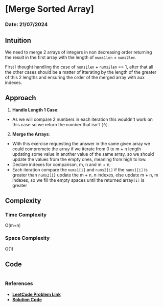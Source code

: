 # [Merge Sorted Array]
### Date: 21/07/2024

## Intuition
We need to merge 2 arrays of integers in non decreasing order returning the result in the first array with the length of `nums1len` + `nums2len`.

First I thought handling the case of `nums1len` + `nums2len` == 1, after that all the other cases should be a matter of itterating by the length of the greater of this 2 lengths and ensuring the order of the merged array with aux indexes.

## Approach
1. **Handle Length 1 Case**:
- As we will compare 2 numbers in each iteration this wouldn't work on this case so we return the number that isn't `[0]`.

2. **Merge the Arrays**:
- With this exercise requesting the answer in the same given array we could compromete the array if we iterate from 0 to m + n length updating some value in another value of the same array, so we should update the values from the empty ones, meaning from high to low.
- Declare indexes for comparison, m, n and m + n;
- Each iteration compare the `nums1[i]` and `nums2[i]` if the `nums1[i]` is greater than `nums2[i]` update the m + n, n indexes, else update m + n, m indexes, so we fill the empty spaces until the returned array`[i]` is greater
## Complexity

### Time Complexity

O(m+n)

### Space Complexity

O(1)

## Code
```
```

### References
- **[LeetCode Problem Link](https://leetcode.com/problems/merge-sorted-array/description/?envType=study-plan-v2&envId=top-interview-150)**
- **[Solution Code](./88.c)**
